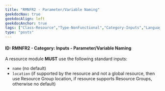 ```yaml
---
title: "RMNFR2 - Parameter/Variable Naming"
geekdocNav: true
geekdocAlign: left
geekdocAnchor: true
tags: ["Class-Resource","Type-NonFunctional","Category-Inputs","Language-Shared","Enforcement-MUST","Persona-Owner","Persona-Contributor","Lifecycle-Maintenance"]
type: "posts"
---
```


#### ID: RMNFR2 - Category: Inputs - Parameter/Variable Naming

A resource module **MUST** use the following standard inputs:

- `name` (no default)
- `location` (if supported by the resource and not a global resource, then use Resource Group location, if resource supports Resource Groups, otherwise no default)
